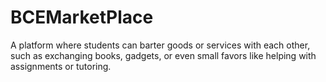 # BCEMarketPlace
A platform where students can barter goods or services with each other, such as exchanging books, gadgets, or even small favors like helping with assignments or tutoring.
